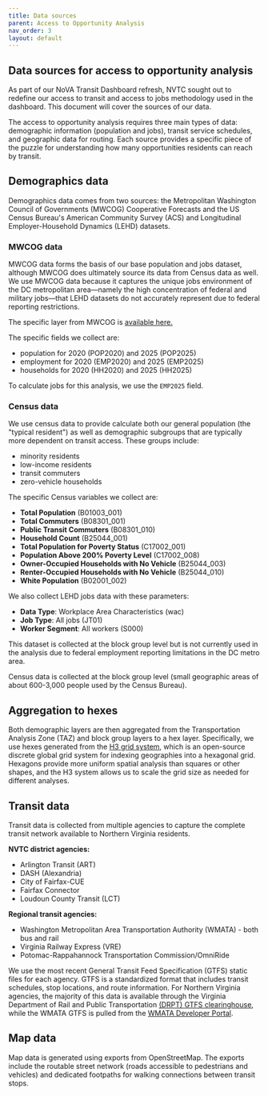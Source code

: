 ```yaml
---
title: Data sources
parent: Access to Opportunity Analysis
nav_order: 3
layout: default
---
```

## Data sources for access to opportunity analysis

As part of our NoVA Transit Dashboard refresh, NVTC sought out to redefine our access to transit and access to jobs methodology used in the dashboard. This document will cover the sources of our data.

The access to opportunity analysis requires three main types of data: demographic information (population and jobs), transit service schedules, and geographic data for routing. Each source provides a specific piece of the puzzle for understanding how many opportunities residents can reach by transit.

## Demographics data

Demographics data comes from two sources: the Metropolitan Washington Council of Governments (MWCOG) Cooperative Forecasts and the US Census Bureau's American Community Survey (ACS) and Longitudinal Employer-Household Dynamics (LEHD) datasets.

### MWCOG data

MWCOG data forms the basis of our base population and jobs dataset, although MWCOG does ultimately source its data from Census data as well. We use MWCOG data because it captures the unique jobs environment of the DC metropolitan area—namely the high concentration of federal and military jobs—that LEHD datasets do not accurately represent due to federal reporting restrictions.

The specific layer from MWCOG is [available here.](https://rtdc-mwcog.opendata.arcgis.com/datasets/9b51789be2f14f51af089acd019dc2f9_0/explore?location=38.870038%2C-77.233464%2C8.68)

The specific fields we collect are:

* population for 2020 (POP2020) and 2025 (POP2025)
* employment for 2020 (EMP2020) and 2025 (EMP2025)
* households for 2020 (HH2020) and 2025 (HH2025)

To calculate jobs for this analysis, we use the `EMP2025` field.

### Census data

We use census data to provide calculate both our general population (the "typical resident") as well as demographic subgroups that are typically more dependent on transit access. These groups include:

* minority residents
* low-income residents
* transit commuters
* zero-vehicle households

The specific Census variables we collect are:

* **Total Population** (B01003_001)
* **Total Commuters** (B08301_001)
* **Public Transit Commuters** (B08301_010)
* **Household Count** (B25044_001)
* **Total Population for Poverty Status** (C17002_001)
* **Population Above 200% Poverty Level** (C17002_008)
* **Owner-Occupied Households with No Vehicle** (B25044_003)
* **Renter-Occupied Households with No Vehicle** (B25044_010)
* **White Population** (B02001_002)

We also collect LEHD jobs data with these parameters:

* **Data Type**: Workplace Area Characteristics (wac)
* **Job Type**: All jobs (JT01) 
* **Worker Segment**: All workers (S000)

This dataset is collected at the block group level but is not currently used in the analysis due to federal employment reporting limitations in the DC metro area.

Census data is collected at the block group level (small geographic areas of about 600-3,000 people used by the Census Bureau).

## Aggregation to hexes

Both demographic layers are then aggregated from the Transportation Analysis Zone (TAZ) and block group layers to a hex layer. Specifically, we use hexes generated from the [H3 grid system](https://h3geo.org), which is an open-source discrete global grid system for indexing geographies into a hexagonal grid. Hexagons provide more uniform spatial analysis than squares or other shapes, and the H3 system allows us to scale the grid size as needed for different analyses.

## Transit data

Transit data is collected from multiple agencies to capture the complete transit network available to Northern Virginia residents.

**NVTC district agencies:**

* Arlington Transit (ART)
* DASH (Alexandria)
* City of Fairfax-CUE
* Fairfax Connector
* Loudoun County Transit (LCT)

**Regional transit agencies:**

* Washington Metropolitan Area Transportation Authority (WMATA) - both bus and rail
* Virginia Railway Express (VRE)
* Potomac-Rappahannock Transportation Commission/OmniRide

We use the most recent General Transit Feed Specification (GTFS) static files for each agency. GTFS is a standardized format that includes transit schedules, stop locations, and route information. For Northern Virginia agencies, the majority of this data is available through the Virginia Department of Rail and Public Transportation [(DRPT) GTFS clearinghouse](https://drpt.virginia.gov/data/gtfs-feed-clearinghouse/), while the WMATA GTFS is pulled from the [WMATA Developer Portal](https://developer.wmata.com).

## Map data

Map data is generated using exports from OpenStreetMap. The exports include the routable street network (roads accessible to pedestrians and vehicles) and dedicated footpaths for walking connections between transit stops.
